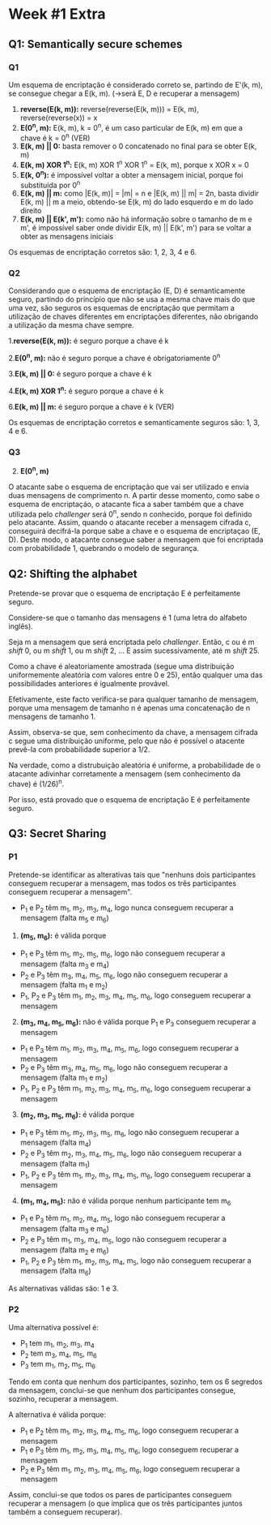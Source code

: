 # Week #1 Extra

## Q1: Semantically secure schemes

### Q1

Um esquema de encriptação é considerado correto se, partindo de E'(k, m), se consegue chegar a E(k, m). (->será E, D e recuperar a mensagem)

1. **reverse(E(k, m)):** reverse(reverse(E(k, m))) = E(k, m), reverse(reverse(x)) = x
2. **E(0<sup>n</sup>, m):** E(k, m), k = 0<sup>n</sup>, é um caso particular de E(k, m) em que a chave é k = 0<sup>n</sup> (VER)
3. **E(k, m) || 0:** basta remover o 0 concatenado no final para se obter E(k, m)
4. **E(k, m) XOR 1<sup>n</sup>:** E(k, m) XOR 1<sup>n</sup> XOR 1<sup>n</sup> = E(k, m), porque x XOR x = 0
5. **E(k, 0<sup>n</sup>):** é impossível voltar a obter a mensagem inicial, porque foi substituída por 0<sup>n</sup>
6. **E(k, m) || m:** como |E(k, m)| = |m| = n e |E(k, m) || m| = 2n, basta dividir E(k, m) || m a meio, obtendo-se E(k, m) do lado esquerdo e m do lado direito
7. **E(k, m) || E(k', m'):** como não há informação sobre o tamanho de m e m', é impossível saber onde dividir E(k, m) || E(k', m') para se voltar a obter as mensagens iniciais

Os esquemas de encriptação corretos são: 1, 2, 3, 4 e 6.

### Q2

Considerando que o esquema de encriptação (E, D) é semanticamente seguro, partindo do princípio que não se usa a mesma chave mais do que uma vez, são seguros os esquemas de encriptação que permitam a utilização de chaves diferentes em encriptações diferentes, não obrigando a utilização da mesma chave sempre.

1.**reverse(E(k, m)):** é seguro porque a chave é k

2.**E(0<sup>n</sup>, m):** não é seguro porque a chave é obrigatoriamente 0<sup>n</sup>

3.**E(k, m) || 0:** é seguro porque a chave é k

4.**E(k, m) XOR 1<sup>n</sup>:** é seguro porque a chave é k

6.**E(k, m) || m:** é seguro porque a chave é k (VER)

Os esquemas de encriptação corretos e semanticamente seguros são: 1, 3, 4 e 6.

### Q3

2. **E(0<sup>n</sup>, m)** 

O atacante sabe o esquema de encriptação que vai ser utilizado e envia duas mensagens de comprimento n. A partir desse momento, como sabe o esquema de encriptaçáo, o atacante fica a saber também que a chave utilizada pelo *challenger* será 0<sup>n</sup>, sendo n conhecido, porque foi definido pelo atacante. Assim, quando o atacante receber a mensagem cifrada c, conseguirá decifrá-la porque sabe a chave e o esquema de encriptaçao (E, D). Deste modo, o atacante consegue saber a mensagem que foi encriptada com probabilidade 1, quebrando o modelo de segurança.

## Q2: Shifting the alphabet

Pretende-se provar que o esquema de encriptação E é perfeitamente seguro.

Considere-se que o tamanho das mensagens é 1 (uma letra do alfabeto inglês).

Seja m a mensagem que será encriptada pelo *challenger*. Então, c ou é m *shift* 0, ou m *shift* 1, ou m *shift* 2, ... E assim sucessivamente, até m *shift* 25.

Como a chave é aleatoriamente amostrada (segue uma distribuição uniformemente aleatória com valores entre 0 e 25), então qualquer uma das possibilidades anteriores é igualmente provável.

Efetivamente, este facto verifica-se para qualquer tamanho de mensagem, porque uma mensagem de tamanho n é apenas uma concatenação de n mensagens de tamanho 1.

Assim, observa-se que, sem conhecimento da chave, a mensagem cifrada c segue uma distribuição uniforme, pelo que não é possível o atacente prevê-la com probabilidade superior a 1/2.

Na verdade, como a distrubuição aleatória é uniforme, a probabilidade de o atacante adivinhar corretamente a mensagem (sem conhecimento da chave) é (1/26)<sup>n</sup>.

Por isso, está provado que o esquema de encriptação E é perfeitamente seguro.

## Q3: Secret Sharing

### P1

Pretende-se identificar as alterativas tais que "nenhuns dois participantes conseguem recuperar a mensagem, mas todos os três participantes conseguem recuperar a mensagem".

- P<sub>1</sub> e P<sub>2</sub> têm m<sub>1</sub>, m<sub>2</sub>, m<sub>3</sub>, m<sub>4</sub>, logo nunca conseguem recuperar a mensagem (falta m<sub>5</sub> e m<sub>6</sub>)

1. **(m<sub>5</sub>, m<sub>6</sub>):** é válida porque

- P<sub>1</sub> e P<sub>3</sub> têm m<sub>1</sub>, m<sub>2</sub>, m<sub>5</sub>, m<sub>6</sub>, logo não conseguem recuperar a mensagem (falta m<sub>3</sub> e m<sub>4</sub>)
- P<sub>2</sub> e P<sub>3</sub> têm m<sub>3</sub>, m<sub>4</sub>, m<sub>5</sub>, m<sub>6</sub>, logo não conseguem recuperar a mensagem (falta m<sub>1</sub> e m<sub>2</sub>)
- P<sub>1</sub>, P<sub>2</sub> e P<sub>3</sub> têm m<sub>1</sub>, m<sub>2</sub>, m<sub>3</sub>, m<sub>4</sub>, m<sub>5</sub>, m<sub>6</sub>, logo conseguem recuperar a mensagem

2. **(m<sub>3</sub>, m<sub>4</sub>, m<sub>5</sub>, m<sub>6</sub>):** não é válida porque P<sub>1</sub> e P<sub>3</sub> conseguem recuperar a mensagem

- P<sub>1</sub> e P<sub>3</sub> têm m<sub>1</sub>, m<sub>2</sub>, m<sub>3</sub>, m<sub>4</sub>, m<sub>5</sub>, m<sub>6</sub>, logo conseguem recuperar a mensagem
- P<sub>2</sub> e P<sub>3</sub> têm m<sub>3</sub>, m<sub>4</sub>, m<sub>5</sub>, m<sub>6</sub>, logo não conseguem recuperar a mensagem (falta m<sub>1</sub> e m<sub>2</sub>)
- P<sub>1</sub>, P<sub>2</sub> e P<sub>3</sub> têm m<sub>1</sub>, m<sub>2</sub>, m<sub>3</sub>, m<sub>4</sub>, m<sub>5</sub>, m<sub>6</sub>, logo conseguem recuperar a mensagem

3. **(m<sub>2</sub>, m<sub>3</sub>, m<sub>5</sub>, m<sub>6</sub>):** é válida porque

- P<sub>1</sub> e P<sub>3</sub> têm m<sub>1</sub>, m<sub>2</sub>, m<sub>3</sub>, m<sub>5</sub>, m<sub>6</sub>, logo não conseguem recuperar a mensagem (falta m<sub>4</sub>)
- P<sub>2</sub> e P<sub>3</sub> têm m<sub>2</sub>, m<sub>3</sub>, m<sub>4</sub>, m<sub>5</sub>, m<sub>6</sub>, logo não conseguem recuperar a mensagem (falta m<sub>1</sub>)
- P<sub>1</sub>, P<sub>2</sub> e P<sub>3</sub> têm m<sub>1</sub>, m<sub>2</sub>, m<sub>3</sub>, m<sub>4</sub>, m<sub>5</sub>, m<sub>6</sub>, logo conseguem recuperar a mensagem

4. **(m<sub>1</sub>, m<sub>4</sub>, m<sub>5</sub>):** não é válida porque nenhum participante tem m<sub>6</sub>

- P<sub>1</sub> e P<sub>3</sub> têm m<sub>1</sub>, m<sub>2</sub>, m<sub>4</sub>, m<sub>5</sub>, logo não conseguem recuperar a mensagem (falta m<sub>3</sub> e m<sub>6</sub>)
- P<sub>2</sub> e P<sub>3</sub> têm m<sub>1</sub>, m<sub>3</sub>, m<sub>4</sub>, m<sub>5</sub>, logo não conseguem recuperar a mensagem (falta m<sub>2</sub> e m<sub>6</sub>)
- P<sub>1</sub>, P<sub>2</sub> e P<sub>3</sub> têm m<sub>1</sub>, m<sub>2</sub>, m<sub>3</sub>, m<sub>4</sub>, m<sub>5</sub>, logo não conseguem recuperar a mensagem (falta m<sub>6</sub>)

As alternativas válidas são: 1 e 3.

### P2

Uma alternativa possível é:
- P<sub>1</sub> tem m<sub>1</sub>, m<sub>2</sub>, m<sub>3</sub>, m<sub>4</sub>
- P<sub>2</sub> tem m<sub>3</sub>, m<sub>4</sub>, m<sub>5</sub>, m<sub>6</sub>
- P<sub>3</sub> tem m<sub>1</sub>, m<sub>2</sub>, m<sub>5</sub>, m<sub>6</sub>

Tendo em conta que nenhum dos participantes, sozinho, tem os 6 segredos da mensagem, conclui-se que nenhum dos participantes consegue, sozinho, recuperar a mensagem.

A alternativa é válida porque:
- P<sub>1</sub> e P<sub>2</sub> têm m<sub>1</sub>, m<sub>2</sub>, m<sub>3</sub>, m<sub>4</sub>, m<sub>5</sub>, m<sub>6</sub>, logo conseguem recuperar a mensagem
- P<sub>1</sub> e P<sub>3</sub> têm m<sub>1</sub>, m<sub>2</sub>, m<sub>3</sub>, m<sub>4</sub>, m<sub>5</sub>, m<sub>6</sub>, logo conseguem recuperar a mensagem
- P<sub>2</sub> e P<sub>3</sub> têm m<sub>1</sub>, m<sub>2</sub>, m<sub>3</sub>, m<sub>4</sub>, m<sub>5</sub>, m<sub>6</sub>, logo conseguem recuperar a mensagem

Assim, conclui-se que todos os pares de participantes conseguem recuperar a mensagem (o que implica que os três participantes juntos também a conseguem recuperar).
